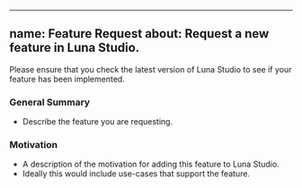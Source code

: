 
---
name: Feature Request
about: Request a new feature in Luna Studio.
---

Please ensure that you check the latest version of Luna Studio to see if your feature has been implemented.

### General Summary

- Describe the feature you are requesting.

### Motivation

- A description of the motivation for adding this feature to Luna Studio.
- Ideally this would include use-cases that support the feature.

